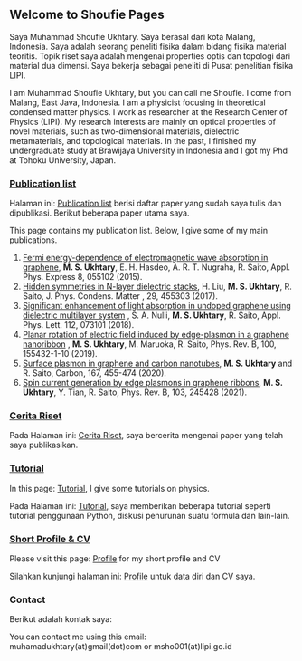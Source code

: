 ## Welcome to Shoufie Pages

Saya Muhammad Shoufie Ukhtary. Saya berasal dari kota Malang, Indonesia. Saya adalah seorang peneliti fisika dalam bidang fisika material teoritis. Topik riset saya adalah mengenai properties optis dan topologi dari material dua dimensi. Saya bekerja sebagai peneliti di Pusat penelitian fisika LIPI.

I am Muhammad Shoufie Ukhtary, but you can call me Shoufie. I come from Malang, East Java, Indonesia. I am a physicist focusing in theoretical condensed matter physics. I work as researcher at the Research Center of Physics (LIPI). My research interests are mainly on optical properties of novel materials, such as two-dimensional materials, dielectric metamaterials, and topological materials. In the past, I finished my undergraduate study at Brawijaya University in Indonesia and I got my Phd at Tohoku University, Japan.

### [Publication list](https://ukhtary30.github.io/publication.html) 

Halaman ini: [Publication list](https://ukhtary30.github.io/publication.html) berisi daftar paper yang sudah saya tulis dan dipublikasi. Berikut beberapa paper utama saya.

This page contains my publication list. Below, I give some of my main publications.

1. [Fermi energy-dependence of electromagnetic wave absorption in graphene](http://dx.doi.org/10.7567/APEX.8.055102), **M. S. Ukhtary**, E. H. Hasdeo, A. R. T. Nugraha, R. Saito, Appl. Phys. Express 8, 055102 (2015).
2. [Hidden symmetries in N-layer dielectric stacks](https://doi.org/10.1088/1361-648X/aa865c), H. Liu, **M. S. Ukhtary**, R. Saito, J. Phys. Condens. Matter , 29, 455303 (2017).
3. [Significant enhancement of light absorption in undoped graphene using dielectric multilayer system](http://aip.scitation.org/doi/abs/10.1063/1.5012604) , S. A. Nulli, **M. S. Ukhtary**, R. Saito, Appl. Phys. Lett. 112, 073101 (2018).
4. [Planar rotation of electric field induced by edge-plasmon in a graphene nanoribbon](https://journals.aps.org/prb/abstract/10.1103/PhysRevB.100.155432) , **M. S. Ukhtary**, M. Maruoka, R. Saito, Phys. Rev. B, 100, 155432-1-10 (2019).
5. [Surface plasmon in graphene and carbon nanotubes](https://www.sciencedirect.com/science/article/pii/S0008622320304607?via%3Dihub), **M. S. Ukhtary** and R. Saito, Carbon, 167, 455-474 (2020).
6. [Spin current generation by edge plasmons in graphene ribbons](https://journals.aps.org/prb/abstract/10.1103/PhysRevB.103.245428), **M. S. Ukhtary**, Y. Tian, R. Saito, Phys. Rev. B, 103, 245428 (2021).


### [Cerita Riset](https://ukhtary30.github.io/cerita.html)

Pada Halaman ini: [Cerita Riset](https://ukhtary30.github.io/cerita.html), saya bercerita mengenai paper yang telah saya publikasikan. 

### [Tutorial](https://ukhtary30.github.io/tutorial.html)
In this page: [Tutorial](https://ukhtary30.github.io/tutorial.html), I give some tutorials on physics.

Pada Halaman ini: [Tutorial](https://ukhtary30.github.io/tutorial.html), saya memberikan beberapa tutorial seperti tutorial penggunaan Python, diskusi penurunan suatu formula dan lain-lain. 

### [Short Profile & CV](https://ukhtary30.github.io/profile.html)

Please visit this page: [Profile](https://ukhtary30.github.io/profile.html) for my short profile and CV

Silahkan kunjungi halaman ini: [Profile](https://ukhtary30.github.io/profile.html) untuk data diri dan CV saya.

### Contact
Berikut adalah kontak saya:

You can contact me using this email:  
muhamadukhtary(at)gmail(dot)com or msho001(at)lipi.go.id
